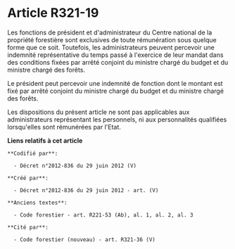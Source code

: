 # Article R321-19

Les fonctions de président et d'administrateur du Centre national de la propriété forestière sont exclusives de toute
rémunération sous quelque forme que ce soit. Toutefois, les administrateurs peuvent percevoir une indemnité représentative du
temps passé à l'exercice de leur mandat dans des conditions fixées par arrêté conjoint du ministre chargé du budget et du
ministre chargé des forêts.

Le président peut percevoir une indemnité de fonction dont le montant est fixé par arrêté conjoint du ministre chargé du
budget et du ministre chargé des forêts.

Les dispositions du présent article ne sont pas applicables aux administrateurs représentant les personnels, ni aux
personnalités qualifiées lorsqu'elles sont rémunérées par l'Etat.

**Liens relatifs à cet article**

	**Codifié par**:

	  - Décret n°2012-836 du 29 juin 2012 (V)

	**Créé par**:

	  - Décret n°2012-836 du 29 juin 2012 - art. (V)

	**Anciens textes**:

	  - Code forestier - art. R221-53 (Ab), al. 1, al. 2, al. 3

	**Cité par**:

	  - Code forestier (nouveau) - art. R321-36 (V)
